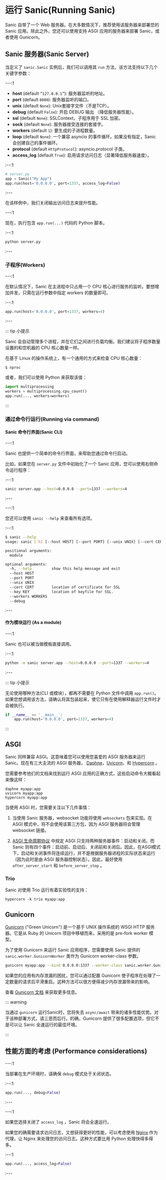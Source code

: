 # 运行 Sanic(Running Sanic)

Sanic 自带了一个 Web 服务器。在大多数情况下，推荐使用该服务器来部署您的 Sanic 应用。除此之外，您还可以使用支持 ASGI 应用的服务器来部署 Sanic，或者使用 Gunicorn。

## Sanic 服务器(Sanic Server)

当定义了 `sanic.Sanic` 实例后，我们可以调用其 `run` 方法，该方法支持以下几个关键字参数：

---:1

- **host** (default `”127.0.0.1”`): 服务器监听的地址。
- **port** (default `8000`): 服务器监听的端口。
- **unix** (default `None`): Unix套接字文件（不是TCP）。
- **debug** (default `False`): 开启 DEBUG 输出 （降低服务器性能）。
- **ssl** (default `None`): SSLContext，子程序用于 SSL 加密。
- **sock** (default `None`): 服务器接受连接的套接字。
- **workers** (default `1`): 要生成的子进程数量。
- **loop** (default `None`): 一个兼容 asyncio 的事件循环。如果没有指定，Sanic 会创建自己的事件循环。
- **protocol** (default `HttpProtocol`): asyncio.protocol 子类。
- **access_log** (default `True`): 启用请求访问日志（显著降低服务器速度）。

:--:1

```python
# server.py
app = Sanic("My App")
app.run(host='0.0.0.0', port=1337, access_log=False)
```

:---

在该样例中，我们关闭输出访问日志来提升性能。

---:1

现在，执行包含 `app.run(...)` 代码的 Python 脚本。

:--:1

```bash
python server.py
```

:---

### 子程序(Workers)

---:1

在默认情况下，Sanic 在主进程中只占用一个 CPU 核心进行服务的监听。要想增加并发，只需在运行参数中指定 workers 的数量即可。

:--:1

```python
app.run(host='0.0.0.0', port=1337, workers=4)
```

:---

::: tip 小提示

Sanic 会自动管理多个进程，并在它们之间进行负载均衡。我们建议将子程序数量设置的和您机器的 CPU 核心数量一样。

在基于 Linux 的操作系统上，有一个通用的方式来检查 CPU 核心数量：

```
$ nproc
```

或者，我们可以使用 Python 来获取该值：

```python
import multiprocessing
workers = multiprocessing.cpu_count()
app.run(..., workers=workers)
```

:::

### 通过命令行运行(Running via command)

#### Sanic 命令行界面(Sanic CLI)

---:1

Sanic 也提供一个简单的命令行界面，来帮助您通过命令行启动。

比如，如果您在 `server.py` 文件中初始化了一个 Sanic 应用，您可以使用右侧命令运行程序：

:--:1

```bash
sanic server.app --host=0.0.0.0 --port=1337 --workers=4
```

:---

---:1

您还可以使用 `sanic --help` 来查看所有选项。

:--:1

```bash
$ sanic --help
usage: sanic [-h] [--host HOST] [--port PORT] [--unix UNIX] [--cert CERT] [--key KEY] [--workers WORKERS] [--debug] module

positional arguments:
  module

optional arguments:
  -h, --help         show this help message and exit
  --host HOST
  --port PORT
  --unix UNIX
  --cert CERT        location of certificate for SSL
  --key KEY          location of keyfile for SSL.
  --workers WORKERS
  --debug

```

:---

#### 作为模块运行 (As a module)

---:1

Sanic 也可以被当做模板直接调用。

:--:1

```bash
python -m sanic server.app --host=0.0.0.0 --port=1337 --workers=4
```

:---

::: tip 小提示

无论使用哪种方法(CLI 或模块），都再不需要在 Python 文件中调用 `app.run()`。如果您想调用该方法，请确认将其包装起来，使它只有在使用解释器运行文件时才会被执行。

```python
if __name__ == '__main__':
    app.run(host='0.0.0.0', port=1337, workers=4)
```
:::

## ASGI

Sanic 同样兼容 ASGI。这意味着您可以使用您喜爱的 ASGI 服务器来运行 Sanic。现在有三大主流的 ASGI 服务器， [Daphne](http://github.com/django/daphne)，[Uvicorn](https://www.uvicorn.org/)，和 [Hypercorn](https://pgjones.gitlab.io/hypercorn/index.html) 。


您需要参考他们的文档来找到运行 ASGI 应用的正确方式，这些启动命令大概看起来像这样：

```
daphne myapp:app
uvicorn myapp:app
hypercorn myapp:app
```

当使用 ASGI 时，您需要关注以下几件事情：

1. 当使用 Sanic 服务器，websocket 功能将使用 `websockets` 包来实现。在 ASGI 模式中，将不会使用该第三方包，因为 ASGI 服务器将会管理 websocket 链接。

2. [ASGI 生命周期协议](https://asgi.readthedocs.io/en/latest/specs/lifespan.html) 中规定 ASGI 只支持两种服务器事件：启动和关闭。而 Sanic 则有四个事件：启动前、启动后、关闭前和关闭后。因此，在ASGI模式下，启动和关闭事件将连续运行，并不是根据服务器进程的实际状态来运行（因为此时是由 ASGI 服务器控制状态）。因此，最好使用 `after_server_start` 和 `before_server_stop` 。

### Trio

Sanic 对使用 Trio 运行有着实验性的支持：

```
hypercorn -k trio myapp:app
```


## Gunicorn

[Gunicorn](http://gunicorn.org/) ("Green Unicorn") 是一个基于 UNIX 操作系统的 WSGI HTTP 服务器。它是从 Ruby 的 Unicorn 项目中移植而来，采用的是 pre-fork worker 模型。

为了使用 Gunicorn 来运行 Sanic 应用程序，您需要使用 Sanic 提供的 `sanic.worker.GunicornWorker` 类作为 Gunicorn worker-class 参数。

```bash
gunicorn myapp:app --bind 0.0.0.0:1337 --worker-class sanic.worker.GunicornWorker
```

如果您的应用有内存泄漏的困扰，您可以通过配置 Gunicorn 使子程序在处理了一定数量的请求后平滑重启。这种方法可以很方便得减少内存泄漏带来的影响。

查看 [Gunicorn 文档](http://docs.gunicorn.org/en/latest/settings.html#max-requests) 来获取更多信息。

::: warning

当通过 `gunicorn` 运行Sanic时，您将失去 `async/await` 带来的诸多性能优势。对于该种部署方式，请三思而后行。的确，Gunicorn 提供了很多配置选项，但它不是可以让 Sanic 全速运行的最佳坏境。

:::

## 性能方面的考虑 (Performance considerations)

---:1

当部署在生产环境时，请确保 `debug` 模式处于关闭状态。

:--:1

```python
app.run(..., debug=False)
```

:---

---:1

如果您选择关闭了 `access_log` ，Sanic 将会全速运行。

如果您的确需要请求访问日志，又想获得更好的性能，可以考虑使用 [Nginx](./nginx.md) 作为代理，让 Nginx 来处理您的访问日志。这种方式要比用 Python 处理快得多得多。

:--:1

```python
app.run(..., access_log=False)
```

:---
